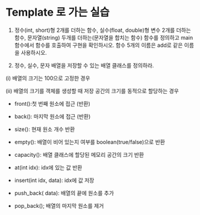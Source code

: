 # Template 로 가는 실습

1. 정수(int, short)형 2개를 더하는 함수, 실수(float, double)형 변수 2개를 더하는 함수, 문자열(string) 두개를 더하는(문자열을 합치는 함수) 함수를 정의하고 main함수에서 함수를 호출하여 구현을 확인하시오.    함수 5개의 이름은 add로 같은 이름을 사용하시오.

2. 정수, 실수, 문자 배열을 저장할 수 있는 배열 클래스를 정의하라.

  (i) 배열의 크기는 100으로 고정한 경우
  
  (ii) 배열의 크기를 객체를 생성할 때 저장 공간의 크기를 동적으로 할당하는 경우

  - front():첫 번째 원소에 접근 (반환)
  - back(): 마지막 원소에 접근 (반환)
  - size(): 현재 원소 개수 반환
  - empty(): 배열이 비어 있는지 여부를 boolean(true/false)으로 반환
  - capacity(): 배열 클래스에 할당된 메모리 공간의 크기 반환

  - at(int idx): idx에 있는 값 반환
  - insert(int idx, <type> data): idx에 값 저장
  - push_back(<type> data): 배열의 끝에 원소를 추가 
  - pop_back(); 배열의 마지막 원소를 제거

